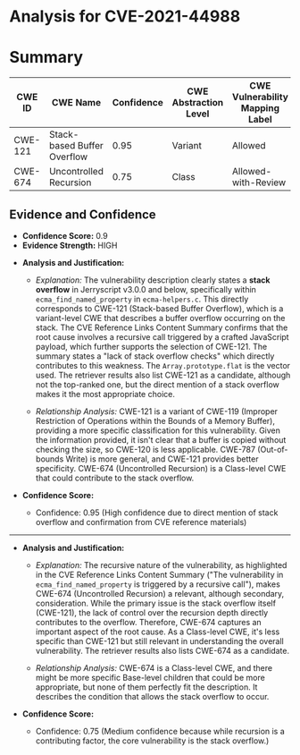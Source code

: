# Analysis for CVE-2021-44988

# Summary
| CWE ID | CWE Name | Confidence | CWE Abstraction Level | CWE Vulnerability Mapping Label | CWE-Vulnerability Mapping Notes |
|---|---|---|---|---|---|
| CWE-121 | Stack-based Buffer Overflow | 0.95 | Variant | Allowed | Primary CWE |
| CWE-674 | Uncontrolled Recursion | 0.75 | Class | Allowed-with-Review | Secondary Candidate |

## Evidence and Confidence

*   **Confidence Score:** 0.9
*   **Evidence Strength:** HIGH

- **Analysis and Justification:**  
  - *Explanation:* The vulnerability description clearly states a **stack overflow** in Jerryscript v3.0.0 and below, specifically within `ecma_find_named_property` in `ecma-helpers.c`. This directly corresponds to CWE-121 (Stack-based Buffer Overflow), which is a variant-level CWE that describes a buffer overflow occurring on the stack. The CVE Reference Links Content Summary confirms that the root cause involves a recursive call triggered by a crafted JavaScript payload, which further supports the selection of CWE-121. The summary states a "lack of stack overflow checks" which directly contributes to this weakness. The `Array.prototype.flat` is the vector used. The retriever results also list CWE-121 as a candidate, although not the top-ranked one, but the direct mention of a stack overflow makes it the most appropriate choice.

  - *Relationship Analysis:* CWE-121 is a variant of CWE-119 (Improper Restriction of Operations within the Bounds of a Memory Buffer), providing a more specific classification for this vulnerability. Given the information provided, it isn't clear that a buffer is copied without checking the size, so CWE-120 is less applicable. CWE-787 (Out-of-bounds Write) is more general, and CWE-121 provides better specificity. CWE-674 (Uncontrolled Recursion) is a Class-level CWE that could contribute to the stack overflow.

- **Confidence Score:**  
  - Confidence: 0.95 (High confidence due to direct mention of stack overflow and confirmation from CVE reference materials)

---

- **Analysis and Justification:**  
  - *Explanation:* The recursive nature of the vulnerability, as highlighted in the CVE Reference Links Content Summary ("The vulnerability in `ecma_find_named_property` is triggered by a recursive call"), makes CWE-674 (Uncontrolled Recursion) a relevant, although secondary, consideration. While the primary issue is the stack overflow itself (CWE-121), the lack of control over the recursion depth directly contributes to the overflow. Therefore, CWE-674 captures an important aspect of the root cause. As a Class-level CWE, it's less specific than CWE-121 but still relevant in understanding the overall vulnerability. The retriever results also lists CWE-674 as a candidate.

  - *Relationship Analysis:* CWE-674 is a Class-level CWE, and there might be more specific Base-level children that could be more appropriate, but none of them perfectly fit the description. It describes the condition that allows the stack overflow to occur.

- **Confidence Score:**  
  - Confidence: 0.75 (Medium confidence because while recursion is a contributing factor, the core vulnerability is the stack overflow.)